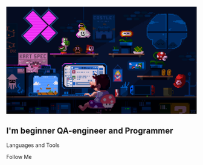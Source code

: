 ![Header](https://github.com/dihlofoz/dihlofoz/blob/main/assets/github.gif)

## I'm beginner QA-engineer and Programmer

Languages and Tools

Follow Me